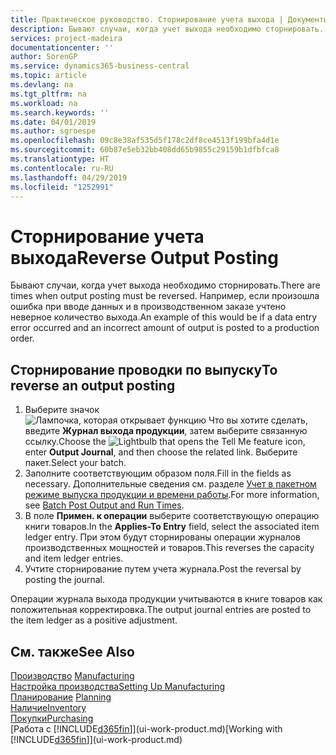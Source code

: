 ```yaml
---
title: Практическое руководство. Сторнирование учета выхода | Документы Майкрософт
description: Бывают случаи, когда учет выхода необходимо сторнировать. Например, если произошла ошибка при вводе данных и в производственном заказе учтено неверное количество выхода.
services: project-madeira
documentationcenter: ''
author: SorenGP
ms.service: dynamics365-business-central
ms.topic: article
ms.devlang: na
ms.tgt_pltfrm: na
ms.workload: na
ms.search.keywords: ''
ms.date: 04/01/2019
ms.author: sgroespe
ms.openlocfilehash: 09c8e38af535d5f178c2df8ce4513f199bfa4d1e
ms.sourcegitcommit: 60b87e5eb32bb408dd65b9855c29159b1dfbfca8
ms.translationtype: HT
ms.contentlocale: ru-RU
ms.lasthandoff: 04/29/2019
ms.locfileid: "1252991"
---
```

# <a name="reverse-output-posting"></a><span data-ttu-id="ed106-104">Сторнирование учета выхода</span><span class="sxs-lookup"><span data-stu-id="ed106-104">Reverse Output Posting</span></span>
<span data-ttu-id="ed106-105">Бывают случаи, когда учет выхода необходимо сторнировать.</span><span class="sxs-lookup"><span data-stu-id="ed106-105">There are times when output posting must be reversed.</span></span> <span data-ttu-id="ed106-106">Например, если произошла ошибка при вводе данных и в производственном заказе учтено неверное количество выхода.</span><span class="sxs-lookup"><span data-stu-id="ed106-106">An example of this would be if a data entry error occurred and an incorrect amount of output is posted to a production order.</span></span>  

## <a name="to-reverse-an-output-posting"></a><span data-ttu-id="ed106-107">Сторнирование проводки по выпуску</span><span class="sxs-lookup"><span data-stu-id="ed106-107">To reverse an output posting</span></span>  
1.  <span data-ttu-id="ed106-108">Выберите значок ![Лампочка, которая открывает функцию Что вы хотите сделать](media/ui-search/search_small.png "Что вы хотите сделать"), введите **Журнал выхода продукции**, затем выберите связанную ссылку.</span><span class="sxs-lookup"><span data-stu-id="ed106-108">Choose the ![Lightbulb that opens the Tell Me feature](media/ui-search/search_small.png "Tell me what you want to do") icon, enter **Output Journal**, and then choose the related link.</span></span> <span data-ttu-id="ed106-109">Выберите пакет.</span><span class="sxs-lookup"><span data-stu-id="ed106-109">Select your batch.</span></span>  
2. <span data-ttu-id="ed106-110">Заполните соответствующим образом поля.</span><span class="sxs-lookup"><span data-stu-id="ed106-110">Fill in the fields as necessary.</span></span> <span data-ttu-id="ed106-111">Дополнительные сведения см. разделе [Учет в пакетном режиме выпуска продукции и времени работы](production-how-to-post-output-quantity.md).</span><span class="sxs-lookup"><span data-stu-id="ed106-111">For more information, see [Batch Post Output and Run Times](production-how-to-post-output-quantity.md).</span></span>
3.  <span data-ttu-id="ed106-112">В поле **Примен. к операции** выберите соответствующую операцию книги товаров.</span><span class="sxs-lookup"><span data-stu-id="ed106-112">In the **Applies-To Entry** field, select the associated item ledger entry.</span></span> <span data-ttu-id="ed106-113">При этом будут сторнированы операции журналов производственных мощностей и товаров.</span><span class="sxs-lookup"><span data-stu-id="ed106-113">This reverses the capacity and item ledger entries.</span></span>  
4. <span data-ttu-id="ed106-114">Учтите сторнирование путем учета журнала.</span><span class="sxs-lookup"><span data-stu-id="ed106-114">Post the reversal by posting the journal.</span></span>  

<span data-ttu-id="ed106-115">Операции журнала выхода продукции учитываются в книге товаров как положительная корректировка.</span><span class="sxs-lookup"><span data-stu-id="ed106-115">The output journal entries are posted to the item ledger as a positive adjustment.</span></span>  

## <a name="see-also"></a><span data-ttu-id="ed106-116">См. также</span><span class="sxs-lookup"><span data-stu-id="ed106-116">See Also</span></span>  
 <span data-ttu-id="ed106-117">[Производство](production-manage-manufacturing.md)  </span><span class="sxs-lookup"><span data-stu-id="ed106-117">[Manufacturing](production-manage-manufacturing.md)  </span></span>  
 [<span data-ttu-id="ed106-118">Настройка производства</span><span class="sxs-lookup"><span data-stu-id="ed106-118">Setting Up Manufacturing</span></span>](production-configure-production-processes.md)  
 <span data-ttu-id="ed106-119">[Планирование](production-planning.md)    </span><span class="sxs-lookup"><span data-stu-id="ed106-119">[Planning](production-planning.md)    </span></span>  
 [<span data-ttu-id="ed106-120">Наличие</span><span class="sxs-lookup"><span data-stu-id="ed106-120">Inventory</span></span>](inventory-manage-inventory.md)  
 [<span data-ttu-id="ed106-121">Покупки</span><span class="sxs-lookup"><span data-stu-id="ed106-121">Purchasing</span></span>](purchasing-manage-purchasing.md)  
 <span data-ttu-id="ed106-122">[Работа с [!INCLUDE[d365fin](includes/d365fin_md.md)]](ui-work-product.md)</span><span class="sxs-lookup"><span data-stu-id="ed106-122">[Working with [!INCLUDE[d365fin](includes/d365fin_md.md)]](ui-work-product.md)</span></span>  
